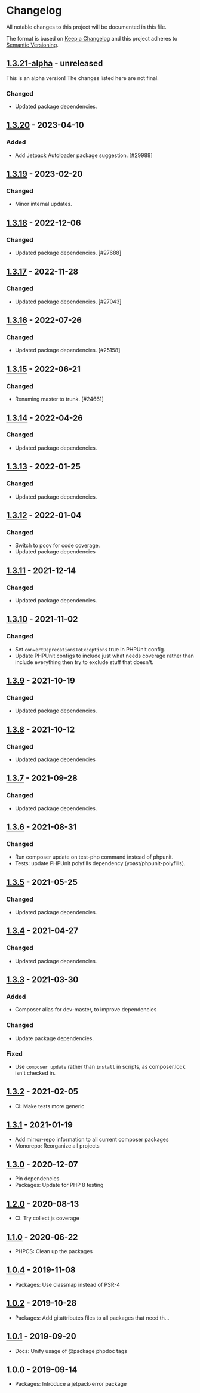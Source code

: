 # Changelog

All notable changes to this project will be documented in this file.

The format is based on [Keep a Changelog](https://keepachangelog.com/en/1.0.0/)
and this project adheres to [Semantic Versioning](https://semver.org/spec/v2.0.0.html).

## [1.3.21-alpha] - unreleased

This is an alpha version! The changes listed here are not final.

### Changed
- Updated package dependencies.

## [1.3.20] - 2023-04-10
### Added
- Add Jetpack Autoloader package suggestion. [#29988]

## [1.3.19] - 2023-02-20
### Changed
- Minor internal updates.

## [1.3.18] - 2022-12-06
### Changed
- Updated package dependencies. [#27688]

## [1.3.17] - 2022-11-28
### Changed
- Updated package dependencies. [#27043]

## [1.3.16] - 2022-07-26
### Changed
- Updated package dependencies. [#25158]

## [1.3.15] - 2022-06-21
### Changed
- Renaming master to trunk. [#24661]

## [1.3.14] - 2022-04-26
### Changed
- Updated package dependencies.

## [1.3.13] - 2022-01-25
### Changed
- Updated package dependencies.

## [1.3.12] - 2022-01-04
### Changed
- Switch to pcov for code coverage.
- Updated package dependencies

## [1.3.11] - 2021-12-14
### Changed
- Updated package dependencies.

## [1.3.10] - 2021-11-02
### Changed
- Set `convertDeprecationsToExceptions` true in PHPUnit config.
- Update PHPUnit configs to include just what needs coverage rather than include everything then try to exclude stuff that doesn't.

## [1.3.9] - 2021-10-19
### Changed
- Updated package dependencies.

## [1.3.8] - 2021-10-12
### Changed
- Updated package dependencies

## [1.3.7] - 2021-09-28
### Changed
- Updated package dependencies.

## [1.3.6] - 2021-08-31
### Changed
- Run composer update on test-php command instead of phpunit.
- Tests: update PHPUnit polyfills dependency (yoast/phpunit-polyfills).

## [1.3.5] - 2021-05-25
### Changed
- Updated package dependencies.

## [1.3.4] - 2021-04-27
### Changed
- Updated package dependencies.

## [1.3.3] - 2021-03-30
### Added
- Composer alias for dev-master, to improve dependencies

### Changed
- Update package dependencies.

### Fixed
- Use `composer update` rather than `install` in scripts, as composer.lock isn't checked in.

## [1.3.2] - 2021-02-05

- CI: Make tests more generic

## [1.3.1] - 2021-01-19

- Add mirror-repo information to all current composer packages
- Monorepo: Reorganize all projects

## [1.3.0] - 2020-12-07

- Pin dependencies
- Packages: Update for PHP 8 testing

## [1.2.0] - 2020-08-13

- CI: Try collect js coverage

## [1.1.0] - 2020-06-22

- PHPCS: Clean up the packages

## [1.0.4] - 2019-11-08

- Packages: Use classmap instead of PSR-4

## [1.0.2] - 2019-10-28

- Packages: Add gitattributes files to all packages that need th…

## [1.0.1] - 2019-09-20

- Docs: Unify usage of @package phpdoc tags

## 1.0.0 - 2019-09-14

- Packages: Introduce a jetpack-error package

[1.3.21-alpha]: https://github.com/Automattic/jetpack-error/compare/v1.3.20...v1.3.21-alpha
[1.3.20]: https://github.com/Automattic/jetpack-error/compare/v1.3.19...v1.3.20
[1.3.19]: https://github.com/Automattic/jetpack-error/compare/v1.3.18...v1.3.19
[1.3.18]: https://github.com/Automattic/jetpack-error/compare/v1.3.17...v1.3.18
[1.3.17]: https://github.com/Automattic/jetpack-error/compare/v1.3.16...v1.3.17
[1.3.16]: https://github.com/Automattic/jetpack-error/compare/v1.3.15...v1.3.16
[1.3.15]: https://github.com/Automattic/jetpack-error/compare/v1.3.14...v1.3.15
[1.3.14]: https://github.com/Automattic/jetpack-error/compare/v1.3.13...v1.3.14
[1.3.13]: https://github.com/Automattic/jetpack-error/compare/v1.3.12...v1.3.13
[1.3.12]: https://github.com/Automattic/jetpack-error/compare/v1.3.11...v1.3.12
[1.3.11]: https://github.com/Automattic/jetpack-error/compare/v1.3.10...v1.3.11
[1.3.10]: https://github.com/Automattic/jetpack-error/compare/v1.3.9...v1.3.10
[1.3.9]: https://github.com/Automattic/jetpack-error/compare/v1.3.8...v1.3.9
[1.3.8]: https://github.com/Automattic/jetpack-error/compare/v1.3.7...v1.3.8
[1.3.7]: https://github.com/Automattic/jetpack-error/compare/v1.3.6...v1.3.7
[1.3.6]: https://github.com/Automattic/jetpack-error/compare/v1.3.5...v1.3.6
[1.3.5]: https://github.com/Automattic/jetpack-error/compare/v1.3.4...v1.3.5
[1.3.4]: https://github.com/Automattic/jetpack-error/compare/v1.3.3...v1.3.4
[1.3.3]: https://github.com/Automattic/jetpack-error/compare/v1.3.2...v1.3.3
[1.3.2]: https://github.com/Automattic/jetpack-error/compare/v1.3.1...v1.3.2
[1.3.1]: https://github.com/Automattic/jetpack-error/compare/v1.3.0...v1.3.1
[1.3.0]: https://github.com/Automattic/jetpack-error/compare/v1.2.0...v1.3.0
[1.2.0]: https://github.com/Automattic/jetpack-error/compare/v1.1.0...v1.2.0
[1.1.0]: https://github.com/Automattic/jetpack-error/compare/v1.0.4...v1.1.0
[1.0.4]: https://github.com/Automattic/jetpack-error/compare/v1.0.2...v1.0.4
[1.0.2]: https://github.com/Automattic/jetpack-error/compare/v1.0.1...v1.0.2
[1.0.1]: https://github.com/Automattic/jetpack-error/compare/v1.0.0...v1.0.1
